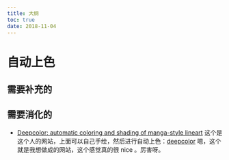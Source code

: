 ```yaml
---
title: 大纲
toc: true
date: 2018-11-04
---
```

# 自动上色


## 需要补充的


## 需要消化的

- [Deepcolor: automatic coloring and shading of manga-style lineart](http://kvfrans.com/coloring-and-shading-line-art-automatically-through-conditional-gans/)  这个是这个人的网站，上面可以自己手绘，然后进行自动上色：[deepcolor](http://www.kvfrans.com/)  嗯，这个就是我想做成的网站，这个感觉真的很 nice 。厉害呀。
